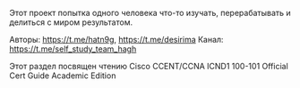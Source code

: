 Этот проект попытка одного человека что-то изучать, перерабатывать и делиться с миром результатом.

Авторы: https://t.me/hatn9g, https://t.me/desirima
Канал: https://t.me/self_study_team_hagh

Этот раздел посвящен чтению Cisco  CCENT/CCNA ICND1 100-101 Official Cert Guide Academic Edition
